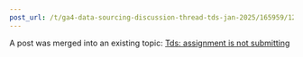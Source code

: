 ```yaml
---
post_url: /t/ga4-data-sourcing-discussion-thread-tds-jan-2025/165959/120
---
```

A post was merged into an existing topic: [Tds: assignment is not submitting](/t/tds-assignment-is-not-submitting/166189/21)